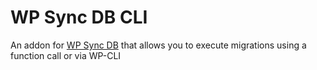 # WP Sync DB CLI
An addon for [WP Sync DB](https://github.com/slang800/wp-sync-db) that allows you to execute migrations using a function call or via WP-CLI
